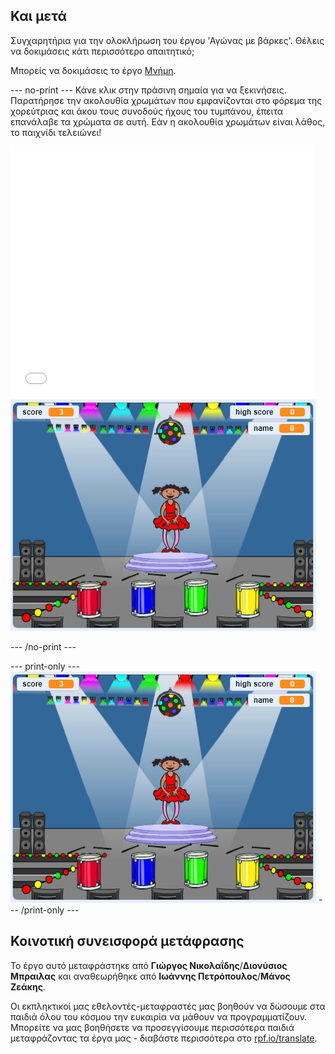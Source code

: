 ## Και μετά

Συγχαρητήρια για την ολοκλήρωση του έργου 'Αγώνας με βάρκες'. Θέλεις να δοκιμάσεις κάτι περισσότερο απαιτητικό;

Μπορείς να δοκιμάσεις το έργο [Μνήμη](https://projects.raspberrypi.org/el-GR/projects/memory?utm_source=pathway&utm_medium=whatnext&utm_campaign=projects).

--- no-print --- Κάνε κλικ στην πράσινη σημαία για να ξεκινήσεις. Παρατήρησε την ακολουθία χρωμάτων που εμφανίζονται στο φόρεμα της χορεύτριας και άκου τους συνοδούς ήχους του τυμπάνου, έπειτα επανάλαβε τα χρώματα σε αυτή. Εάν η ακολουθία χρωμάτων είναι λάθος, το παιχνίδι τελειώνει!

<div class="scratch-preview">
  <iframe allowtransparency="true" width="485" height="402" src="//scratch.mit.edu/projects/embed/284452634/?autostart=false" frameborder="0" allowfullscreen scrolling="no" mark="crwd-mark"></iframe> <img src="images/memory-screenshot.png" />
</div>

--- /no-print ---

--- print-only --- ![screenshot of finished game](images/memory-screenshot.png) --- /print-only ---

## Κοινοτική συνεισφορά μετάφρασης 

Το έργο αυτό μεταφράστηκε από **Γιώργος Νικολαΐδης**/**Διονύσιος Μπραιλας** και αναθεωρήθηκε από **Ιωάννης Πετρόπουλος**/**Μάνος Ζεάκης**. 

Οι εκπληκτικοί μας εθελοντές-μεταφραστές μας βοηθούν να δώσουμε στα παιδιά όλου του κόσμου την ευκαιρία να μάθουν να προγραμματίζουν. Μπορείτε να μας βοηθήσετε να προσεγγίσουμε περισσότερα παιδιά μεταφράζοντας τα έργα μας - διαβάστε περισσότερα στο [rpf.io/translate](https://rpf.io/translate).
